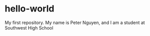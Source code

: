 # hello-world
My first repository.
My name is Peter Nguyen, and I am a student at Southwest High School
